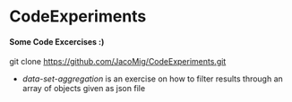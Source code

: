 # CodeExperiments
#### Some Code Excercises :)
git clone https://github.com/JacoMig/CodeExperiments.git
* <em>data-set-aggregation</em> is an exercise on how to filter results through an array of objects given as json file
